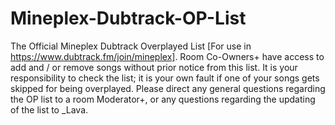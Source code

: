 # Mineplex-Dubtrack-OP-List
The Official Mineplex Dubtrack Overplayed List [For use in https://www.dubtrack.fm/join/mineplex].
Room Co-Owners+ have access to add and / or remove songs without prior notice from this list.
It is your responsibility to check the list; it is your own fault if one of your songs gets skipped for being overplayed.
Please direct any general questions regarding the OP list to a room Moderator+, or any questions regarding the updating of the list to _Lava.
